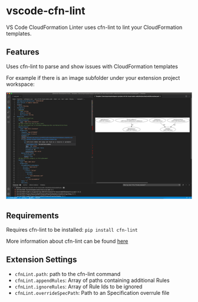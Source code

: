 # vscode-cfn-lint

VS Code CloudFormation Linter uses cfn-lint to lint your CloudFormation templates.

## Features

Uses cfn-lint to parse and show issues with CloudFormation templates

For example if there is an image subfolder under your extension project workspace:

![features](/images/features.png)

## Requirements

Requires cfn-lint to be installed: `pip install cfn-lint`

More information about cfn-lint can be found [here](https://github.com/awslabs/cfn-python-lint)

## Extension Settings

* `cfnLint.path`: path to the cfn-lint command
* `cfnLint.appendRules`: Array of paths containing additional Rules
* `cfnLint.ignoreRules`: Array of Rule Ids to be ignored
* `cfnLint.overrideSpecPath`: Path to an Specification overrule file
